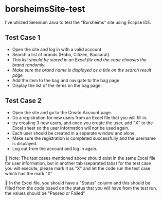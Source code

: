 # borsheimsSite-test
I've utilized Selenium Java to test the "Borsheims" site using Eclipse IDE.

## **Test Case 1**
- Open the site and log in with a valid account
- Search a list of brands (Hobo, Citizen, Baccarat).
- *This list should be stored in an Excel file and the code chooses the brand randomly.*
- *Make sure the brand name is displayed as a title on the search result page.*
- Add the item to the bag and navigate to the bag page.
- Display the list of the items on the bag page.

## **Test Case 2**
- Open the site and go to the Create Account page.
- Do a registration for new users from an Excel file that you will fill in.
- try creating 3 new users, and once you create the user, add "X" to the Excel sheet so the user information will not be used again.
- Each user should be created in a separate window and alone.
- Make sure the registration is completed successfully and the username is displayed.
- Log out from the account and log in again.

📎 Note: The test cases mentioned above should exist in the same Excel file for user information, but in another tab (separated tabs) for the test case you will execute, please mark it as "X" and let the code run the test case which has the mark "X”

📎 In the Excel file, you should have a "Status" column and this should be filled from the code based on the status that you will have from the test run.
the values should be "Passed or Failed"
